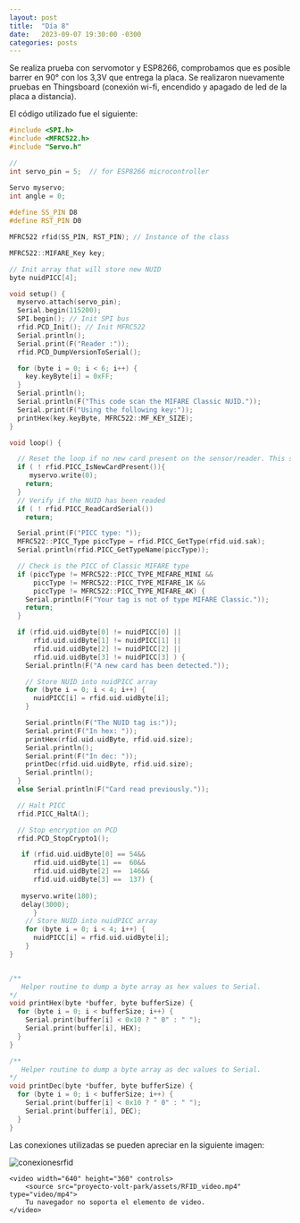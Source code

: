 ```yaml
---
layout: post
title:  "Día 8"
date:   2023-09-07 19:30:00 -0300
categories: posts
---
```


Se realiza prueba con servomotor y ESP8266, comprobamos que es posible barrer en 90° con los 3,3V que entrega la placa. Se realizaron nuevamente pruebas en Thingsboard (conexión wi-fi, encendido y apagado de led de la placa a distancia).

El código utilizado fue el siguiente:

```c++
#include <SPI.h>
#include <MFRC522.h>
#include "Servo.h"

//
int servo_pin = 5;  // for ESP8266 microcontroller

Servo myservo;
int angle = 0;  
 
#define SS_PIN D8
#define RST_PIN D0

MFRC522 rfid(SS_PIN, RST_PIN); // Instance of the class

MFRC522::MIFARE_Key key;

// Init array that will store new NUID
byte nuidPICC[4];

void setup() {
  myservo.attach(servo_pin);
  Serial.begin(115200);
  SPI.begin(); // Init SPI bus
  rfid.PCD_Init(); // Init MFRC522
  Serial.println();
  Serial.print(F("Reader :"));
  rfid.PCD_DumpVersionToSerial();

  for (byte i = 0; i < 6; i++) {
    key.keyByte[i] = 0xFF;
  }
  Serial.println();
  Serial.println(F("This code scan the MIFARE Classic NUID."));
  Serial.print(F("Using the following key:"));
  printHex(key.keyByte, MFRC522::MF_KEY_SIZE);
}

void loop() {

  // Reset the loop if no new card present on the sensor/reader. This saves the entire process when idle.
  if ( ! rfid.PICC_IsNewCardPresent()){
     myservo.write(0);
    return;
  }
  // Verify if the NUID has been readed
  if ( ! rfid.PICC_ReadCardSerial())
    return;

  Serial.print(F("PICC type: "));
  MFRC522::PICC_Type piccType = rfid.PICC_GetType(rfid.uid.sak);
  Serial.println(rfid.PICC_GetTypeName(piccType));

  // Check is the PICC of Classic MIFARE type
  if (piccType != MFRC522::PICC_TYPE_MIFARE_MINI &&
      piccType != MFRC522::PICC_TYPE_MIFARE_1K &&
      piccType != MFRC522::PICC_TYPE_MIFARE_4K) {
    Serial.println(F("Your tag is not of type MIFARE Classic."));
    return;
  }

  if (rfid.uid.uidByte[0] != nuidPICC[0] ||
      rfid.uid.uidByte[1] != nuidPICC[1] ||
      rfid.uid.uidByte[2] != nuidPICC[2] ||
      rfid.uid.uidByte[3] != nuidPICC[3] ) {
    Serial.println(F("A new card has been detected."));

    // Store NUID into nuidPICC array
    for (byte i = 0; i < 4; i++) {
      nuidPICC[i] = rfid.uid.uidByte[i];
    }

    Serial.println(F("The NUID tag is:"));
    Serial.print(F("In hex: "));
    printHex(rfid.uid.uidByte, rfid.uid.size);
    Serial.println();
    Serial.print(F("In dec: "));
    printDec(rfid.uid.uidByte, rfid.uid.size);
    Serial.println();
  }
  else Serial.println(F("Card read previously."));

  // Halt PICC
  rfid.PICC_HaltA();

  // Stop encryption on PCD
  rfid.PCD_StopCrypto1();

   if (rfid.uid.uidByte[0] == 54&&
      rfid.uid.uidByte[1] ==  60&&
      rfid.uid.uidByte[2] ==  146&&
      rfid.uid.uidByte[3] ==  137) {
      
   myservo.write(180);
   delay(3000);
      }
    // Store NUID into nuidPICC array
    for (byte i = 0; i < 4; i++) {
      nuidPICC[i] = rfid.uid.uidByte[i];
    }
}


/**
   Helper routine to dump a byte array as hex values to Serial.
*/
void printHex(byte *buffer, byte bufferSize) {
  for (byte i = 0; i < bufferSize; i++) {
    Serial.print(buffer[i] < 0x10 ? " 0" : " ");
    Serial.print(buffer[i], HEX);
  }
}

/**
   Helper routine to dump a byte array as dec values to Serial.
*/
void printDec(byte *buffer, byte bufferSize) {
  for (byte i = 0; i < bufferSize; i++) {
    Serial.print(buffer[i] < 0x10 ? " 0" : " ");
    Serial.print(buffer[i], DEC);
  }
}
```

Las conexiones utilizadas se pueden apreciar en la siguiente imagen:

![conexionesrfid](/proyecto-volt-park/assets/RFID_conexion.jpeg)

<!DOCTYPE html>
<html lang="es">
<head>
    <meta charset="UTF-8">
    <meta name="viewport" content="width=device-width, initial-scale=1.0">
    <title>Mi Página con Video</title>
</head>
<body>

    <video width="640" height="360" controls>
        <source src="proyecto-volt-park/assets/RFID_video.mp4" type="video/mp4">
        Tu navegador no soporta el elemento de video.
    </video>

</body>
</html>
